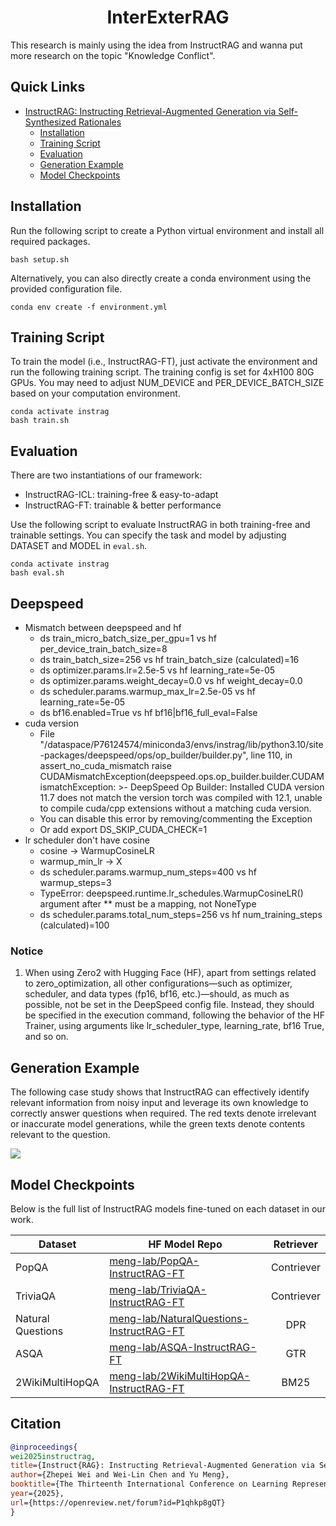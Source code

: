 <h1 align="center">
InterExterRAG 
</h1>

This research is mainly using the idea from InstructRAG and wanna put more research on the topic "Knowledge Conflict".

## Quick Links
- [InstructRAG: Instructing Retrieval-Augmented Generation via Self-Synthesized Rationales](#instructrag-key-features)
    - [Installation](#installation)
    - [Training Script](#training-script)
    - [Evaluation](#evaluation)
    - [Generation Example](#generation-example)
    - [Model Checkpoints](#model-checkpoints)

## Installation
Run the following script to create a Python virtual environment and install all required packages.
```shell
bash setup.sh
```

Alternatively, you can also directly create a conda environment using the provided configuration file.

```shell
conda env create -f environment.yml
```

## Training Script
To train the model (i.e., InstructRAG-FT), just activate the environment and run the following training script. The training config is set for 4xH100 80G GPUs. You may need to adjust NUM_DEVICE and PER_DEVICE_BATCH_SIZE based on your computation environment.

```shell
conda activate instrag
bash train.sh
```
## Evaluation
There are two instantiations of our framework:
- InstructRAG-ICL: training-free & easy-to-adapt
- InstructRAG-FT: trainable & better performance

Use the following script to evaluate InstructRAG in both training-free and trainable settings. You can specify the task and model by adjusting DATASET and MODEL in `eval.sh`.

```shell
conda activate instrag
bash eval.sh
```
## Deepspeed 
- Mismatch between deepspeed and hf
    - ds train_micro_batch_size_per_gpu=1 vs hf per_device_train_batch_size=8
    - ds train_batch_size=256 vs hf train_batch_size (calculated)=16
    - ds optimizer.params.lr=2.5e-5 vs hf learning_rate=5e-05
    - ds optimizer.params.weight_decay=0.0 vs hf weight_decay=0.0
    - ds scheduler.params.warmup_max_lr=2.5e-05 vs hf learning_rate=5e-05
    - ds bf16.enabled=True vs hf bf16|bf16_full_eval=False
- cuda version
    - File "/dataspace/P76124574/miniconda3/envs/instrag/lib/python3.10/site-packages/deepspeed/ops/op_builder/builder.py", line 110, in assert_no_cuda_mismatch
    raise CUDAMismatchException(deepspeed.ops.op_builder.builder.CUDAMismatchException: >- DeepSpeed Op Builder: Installed CUDA version 11.7 does not match the version torch was compiled with 12.1, unable to compile cuda/cpp extensions without a matching cuda version.
    - You can disable this error by removing/commenting the Exception
    - Or add export DS_SKIP_CUDA_CHECK=1
- lr scheduler don't have cosine
    - cosine -> WarmupCosineLR
    - warmup_min_lr -> X
    - ds scheduler.params.warmup_num_steps=400 vs hf warmup_steps=3
    - TypeError: deepspeed.runtime.lr_schedules.WarmupCosineLR() argument after ** must be a mapping, not NoneType
    - ds scheduler.params.total_num_steps=256 vs hf num_training_steps (calculated)=100
### Notice
1. When using Zero2 with Hugging Face (HF), apart from settings related to zero_optimization, all other configurations—such as optimizer, scheduler, and data types (fp16, bf16, etc.)—should, as much as possible, not be set in the DeepSpeed config file. Instead, they should be specified in the execution command, following the behavior of the HF Trainer, using arguments like lr_scheduler_type, learning_rate, bf16 True, and so on.

## Generation Example

The following case study shows that InstructRAG can effectively identify relevant information from noisy input and leverage its own knowledge to correctly answer questions when required. The red texts denote irrelevant or inaccurate model generations, while the green texts denote contents relevant to the question. 

![](https://weizhepei.com/instruct-rag-page/static/images//case_study.png)

## Model Checkpoints
Below is the full list of InstructRAG models fine-tuned on each dataset in our work.

| Dataset | HF Model Repo | Retriever |
|------------------------------|-----------------------------------------------------------------------------------------------------------|:------:|
| PopQA | [meng-lab/PopQA-InstructRAG-FT](https://huggingface.co/meng-lab/PopQA-InstructRAG-FT) | Contriever |
| TriviaQA | [meng-lab/TriviaQA-InstructRAG-FT](https://huggingface.co/meng-lab/TriviaQA-InstructRAG-FT) | Contriever |
| Natural Questions | [meng-lab/NaturalQuestions-InstructRAG-FT](https://huggingface.co/meng-lab/NaturalQuestions-InstructRAG-FT) | DPR |
| ASQA | [meng-lab/ASQA-InstructRAG-FT](https://huggingface.co/meng-lab/ASQA-InstructRAG-FT) | GTR |
| 2WikiMultiHopQA | [meng-lab/2WikiMultiHopQA-InstructRAG-FT](https://huggingface.co/meng-lab/2WikiMultiHopQA-InstructRAG-FT) | BM25 |

## Citation

```bibtex
@inproceedings{
wei2025instructrag,
title={Instruct{RAG}: Instructing Retrieval-Augmented Generation via Self-Synthesized Rationales},
author={Zhepei Wei and Wei-Lin Chen and Yu Meng},
booktitle={The Thirteenth International Conference on Learning Representations},
year={2025},
url={https://openreview.net/forum?id=P1qhkp8gQT}
}
```
